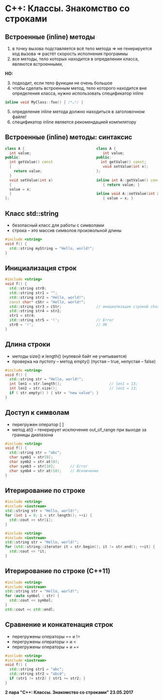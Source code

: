 С++: Классы. Знакомство со строками
===

Встроенные (inline) методы
---

1. в точку вызова подставляется всё тело метода => не генерируется код вызова
=> растёт скорость исполнения программы
2. все методы, тело которых находится в определении класса, являются встроенными,

**НО:**

3. подходит, если тело функции не очень большое
4. чтобы сделать встроенным метод, тело которого находится вне определения класса,
нужно использовать спецификатор inline
          
```cpp
inline void MyClass::foo() { /*…*/ }
```                       

5. определение inline метода должно находиться в заголовочном файле!
6. спецификатор inline является рекомендацией компилятору

Встроенные (inline) методы: синтаксис
---

```cpp
class A {                                 class A {
  int value;                                 int value;
public:                                   public:
  int getValue() const                      int getValue() const;
  {                                          void setValue(int x);
    return value;                         };     
  }
  void setValue(int x)                    inline int A::getValue() const
  {                                          { return value; }
  value = x;
  }                                       inline void A::setValue(int x)
};                                           { value = x; }
```

Класс std::string
---

* безопасный класс для работы с символами
* строка – это массив символов произвольной длины

```cpp
#include <string>
void f() {
  std::string myString = "Hello, world!";
}
```

Инициализация строк
---

```cpp
#include <string>
void f() {
  std::string str0;
  std::string str1 = "";
  std::string str2 = "Hello, world!";
  const char* cStr = "Hello, world!";
  std::string str3 = cStr;                // инициализация строкой char*
  std::string str4 = str2;
  str1 = str4;
  std::string str5 = '!';                 // Error
  str0 = '!';                             // OK
}
```

Длина строки
---

* методы size() и length() (нулевой байт не учитывается)
* проверка на пустоту – метод empty() (пустая – true, непустая – false)

```cpp
#include <string>
void f() {
  std::string str = "Hello, world!";
  int len1 = str.length();                      // len1 = 13;
  int len2 = str.size();                        // len2 = 13;
  if ( str.empty() ) { str = "new value"; }
}
```

Доступ к символам
---

* перегружен оператор [ ]
* метод at() – генерирует исключение out_of_range при выходе за границы диапазона

```cpp
#include <string>
void f() {
  std::string str = "abc";
  char symb1 = str[0];
  char symb2 = str.at(0);
  char symb3 = str[10];       // Error
  char symb4 = str.at(10);    // Исключение
}
```

Итерирование по строке
---

```cpp
#include <string>
#include <iostream>
std::string str = "Hello, world!";
for (int i = 0; i < str.length(); ++i) {
  std::cout << str[i];
}
```

```cpp
#include <string>
#include <iostream>
std::string str = "Hello, world!";
for (std::string::iterator it = str.begin(); it != str.end(); ++it) {
  std::cout << *it;
}
```

Итерирование по строке (С++11)
---

```cpp
#include <string>
#include <iostream>
std::string str = "Hello, world!";
for (auto symbol : str) {
  std::cout << symbol;
}
std::cout << std::endl;
```

Сравнение и конкатенация строк
---

* перегружены операторы == и !=
* перегружены операторы > и <
* перегружены операторы + и +=

```cpp
#include <string>
#include <iostream>
void f() {
  std::string str1 = "abc";
  std::string str2 = "abcd";
  if (str1 != str2) { str1 += str2; }
}
```

**2 пара "С++: Классы. Знакомство со строками" 23.05.2017**
